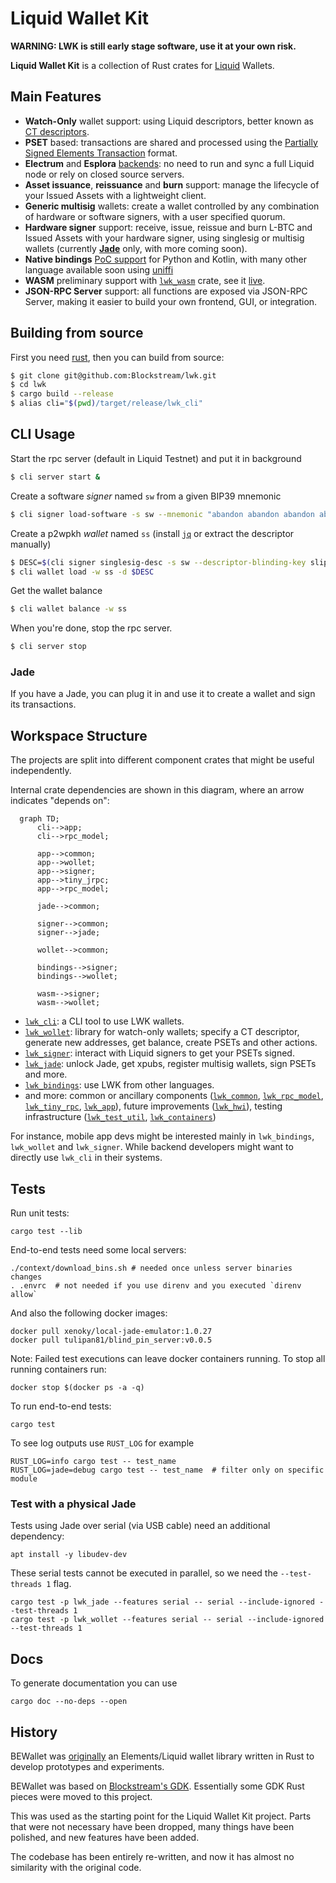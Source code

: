 # Liquid Wallet Kit

**WARNING: LWK is still early stage software, use it at your own risk.**

**Liquid Wallet Kit** is a collection of Rust crates for [Liquid](https://liquid.net) Wallets.

<script async id="asciicast-569727" src="https://asciinema.org/a/569727.js"></script>

## Main Features

* **Watch-Only** wallet support: using Liquid descriptors, better known as
  [CT descriptors](https://github.com/ElementsProject/ELIPs/blob/main/elip-0150.mediawiki).
* **PSET** based: transactions are shared and processed using the
  [Partially Signed Elements Transaction](https://github.com/ElementsProject/elements/blob/1fcf0cf2323b7feaff5d1fc4c506fff5ec09132e/doc/pset.mediawiki) format.
* **Electrum** and **Esplora** [backends](https://github.com/Blockstream/electrs):
  no need to run and sync a full Liquid node or rely on closed source servers.
* **Asset issuance**, **reissuance** and **burn** support: manage the lifecycle
  of your Issued Assets with a lightweight client.
* **Generic multisig** wallets: create a wallet controlled by
  any combination of hardware or software signers, with a user
  specified quorum.
* **Hardware signer** support: receive, issue, reissue and burn L-BTC and
  Issued Assets with your hardware signer, using singlesig or multisig
  wallets (currently [**Jade**](https://blockstream.com/jade/) only, with more coming soon).
* **Native bindings** [PoC support](./lwk_bindings#readme) for Python and Kotlin, with many other language available soon using [uniffi](https://mozilla.github.io/uniffi-rs/)
* **WASM** preliminary support with [`lwk_wasm`](./lwk_wasm) crate, see it [live](https://blockstream.github.io/lwk/).
* **JSON-RPC Server** support: all functions are exposed via JSON-RPC Server, making it easier to build your own frontend, GUI, or integration.

## Building from source

First you need [rust](https://www.rust-lang.org/tools/install),
then you can build from source:
```sh
$ git clone git@github.com:Blockstream/lwk.git
$ cd lwk
$ cargo build --release
$ alias cli="$(pwd)/target/release/lwk_cli"
```

## CLI Usage

Start the rpc server (default in Liquid Testnet)
and put it in background
```sh
$ cli server start &
```

Create a software *signer* named `sw` from a given BIP39 mnemonic
```sh
$ cli signer load-software -s sw --mnemonic "abandon abandon abandon abandon abandon abandon abandon abandon abandon abandon abandon about"
```

Create a p2wpkh *wallet* named `ss` (install [`jq`](https://github.com/jqlang/jq) or extract the descriptor manually)
```sh
$ DESC=$(cli signer singlesig-desc -s sw --descriptor-blinding-key slip77 --kind wpkh | jq -r .descriptor)
$ cli wallet load -w ss -d $DESC
```

Get the wallet balance
```sh
$ cli wallet balance -w ss
```

When you're done, stop the rpc server.
```sh
$ cli server stop
```

### Jade

If you have a Jade, you can plug it in and use it to create a
wallet and sign its transactions.

## Workspace Structure

The projects are split into different component crates that might be useful independently.

Internal crate dependencies are shown in this diagram, where an arrow indicates "depends on":

```mermaid
  graph TD;
      cli-->app;
      cli-->rpc_model;

      app-->common;
      app-->wollet;
      app-->signer;
      app-->tiny_jrpc;
      app-->rpc_model;

      jade-->common;

      signer-->common;
      signer-->jade;

      wollet-->common;
      
      bindings-->signer;
      bindings-->wollet;

      wasm-->signer;
      wasm-->wollet;
```

* [`lwk_cli`](./lwk_cli): a CLI tool to use LWK wallets.
* [`lwk_wollet`](./lwk_wollet): library for watch-only wallets;
  specify a CT descriptor, generate new addresses, get balance,
  create PSETs and other actions.
* [`lwk_signer`](./lwk_signer): interact with Liquid signers
  to get your PSETs signed.
* [`lwk_jade`](./lwk_jade): unlock Jade, get xpubs,
  register multisig wallets, sign PSETs and more.
* [`lwk_bindings`](./lwk_bindings): use LWK from other languages.
* and more:
  common or ancillary components ([`lwk_common`](./lwk_common),
  [`lwk_rpc_model`](./lwk_rpc_model), [`lwk_tiny_rpc`](./lwk_tiny_rpc),
  [`lwk_app`](./lwk_app)),
  future improvements ([`lwk_hwi`](./lwk_hwi)),
  testing infrastructure ([`lwk_test_util`](./lwk_test_util),
  [`lwk_containers`](./lwk_containers))

For instance, mobile app devs might be interested mainly in
`lwk_bindings`, `lwk_wollet` and `lwk_signer`.
While backend developers might want to directly use `lwk_cli`
in their systems.

## Tests

Run unit tests:
```
cargo test --lib
```

End-to-end tests need some local servers:

```
./context/download_bins.sh # needed once unless server binaries changes
. .envrc  # not needed if you use direnv and you executed `direnv allow`
```

And also the following docker images:

```
docker pull xenoky/local-jade-emulator:1.0.27
docker pull tulipan81/blind_pin_server:v0.0.5
```

Note: Failed test executions can leave docker containers running. To stop all running containers run:

```
docker stop $(docker ps -a -q)
```

To run end-to-end tests:

```
cargo test
```

To see log outputs use `RUST_LOG` for example

```
RUST_LOG=info cargo test -- test_name
RUST_LOG=jade=debug cargo test -- test_name  # filter only on specific module
```

### Test with a physical Jade

Tests using Jade over serial (via USB cable) need an additional dependency:
```
apt install -y libudev-dev
```

These serial tests cannot be executed in parallel, so we need the `--test-threads 1` flag.
```
cargo test -p lwk_jade --features serial -- serial --include-ignored --test-threads 1
cargo test -p lwk_wollet --features serial -- serial --include-ignored --test-threads 1
```

## Docs

To generate documentation you can use

```
cargo doc --no-deps --open
```

## History

BEWallet was [originally](https://github.com/LeoComandini/BEWallet/)
an Elements/Liquid wallet library written in Rust to develop
prototypes and experiments.

BEWallet was based on [Blockstream's GDK](https://github.com/Blockstream/gdk).
Essentially some GDK Rust pieces were moved to this project.

This was used as the starting point for the Liquid Wallet Kit project.
Parts that were not necessary have been dropped,
many things have been polished, and new features have been added.

The codebase has been entirely re-written, and now it has
almost no similarity with the original code.
